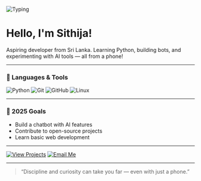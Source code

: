 ![Typing](https://readme-typing-svg.demolab.com/?lines=Hi+there!+I'm+Sithija;Self-taught+Python+Learner;Loves+AI+%7C+Bots+%7C+Clean+Code&center=true&width=500&height=30)

# Hello, I'm Sithija!

Aspiring developer from Sri Lanka. Learning Python, building bots, and experimenting with AI tools — all from a phone!

---

### 🔧 Languages & Tools
![Python](https://img.shields.io/badge/-Python-3776AB?style=flat&logo=python&logoColor=white)
![Git](https://img.shields.io/badge/-Git-F05032?style=flat&logo=git&logoColor=white)
![GitHub](https://img.shields.io/badge/-GitHub-181717?style=flat&logo=github&logoColor=white)
![Linux](https://img.shields.io/badge/-Linux-FCC624?style=flat&logo=linux&logoColor=black)

---

### 🎯 2025 Goals
- Build a chatbot with AI features
- Contribute to open-source projects
- Learn basic web development

---

[![View Projects](https://img.shields.io/badge/-My%20Projects-black?style=for-the-badge&logo=github)](https://github.com/xkoda?tab=repositories)
[![Email Me](https://img.shields.io/badge/-Contact-blue?style=for-the-badge&logo=gmail)](mailto:sankalpakoda@gmail.com)

---

> “Discipline and curiosity can take you far — even with just a phone.”
